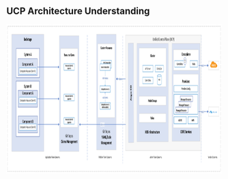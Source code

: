    
   ## UCP Architecture Understanding
   <picture>
      <source media="(prefers-color-scheme: light)" srcset="images/UCP Architecture Understanding.png">
      <img alt="UCP Architecture Understanding" width="850px" height="350px" src="images/UCP Architecture Understanding.png">
    </picture> 